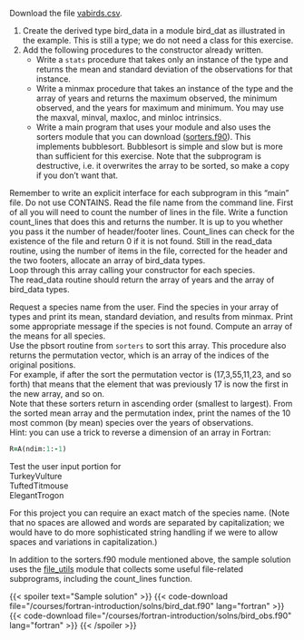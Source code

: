 Download the file [vabirds.csv](/data/vabirds.csv).
1. Create the derived type bird_data in a module bird_dat as illustrated in the example.  This is still a type; we do not need a class for this exercise. 
2. Add the following procedures to the constructor already written.
   * Write a `stats` procedure that takes only an instance of the type and returns the mean and standard deviation of the observations for that instance.
   * Write a minmax procedure that takes an instance of the type and the array of years and returns the maximum observed, the minimum observed, and the years for maximum and minimum.  You may use the maxval, minval, maxloc, and minloc intrinsics.
   * Write a main program that uses your module and also uses the sorters module that you can download ([sorters.f90](/courses/fortran-introduction/solns/sorters.f90)). This implements bubblesort.  Bubblesort is simple and slow but is more than sufficient for this exercise.  Note that the subprogram is destructive, i.e. it overwrites the array to be sorted, so make a copy if you don’t want that.

Remember to write an explicit interface for each subprogram in this “main” file.  Do not use CONTAINS. Read the file name from the command line.   First of all you will need to count the number of lines in the file.  Write a function count_lines that does this and returns the number.  It is up to you whether you pass it the number of header/footer lines.
Count_lines can check for the existence of the file and return 0 if it is not found.
Still in the read_data routine, using the number of items in the file, corrected for the header and the two footers, allocate an array of bird_data types.  
Loop through this array calling your constructor for each species.  
The read_data routine should return the array of years and the array of bird_data types.  

Request a species name from the user.  Find the species in your array of types 
and print its mean, standard deviation, and results from minmax. Print some appropriate message if the species is not found.  Compute an array of the means for all species.  
Use the pbsort routine from `sorters` to sort this array.  This procedure also returns the permutation vector, which is an array of the indices of the original positions.  
For example, if after the sort the permutation vector is (17,3,55,11,23, and so forth) that means that the element that was previously 17 is now the first in the new array, and so on.  
Note that these sorters return in ascending order (smallest to largest).  From the sorted mean array and the permutation index, print the names of the 10 most common (by mean) species over the years of observations.  
Hint: you can use a trick to reverse a dimension of an array in Fortran: 
```fortran
R=A(ndim:1:-1)
```
Test the user input portion for 
<br>
TurkeyVulture
<br>
TuftedTitmouse 
<br>
ElegantTrogon

For this project you can require an exact match of the species name.  (Note that no spaces are allowed and words are separated by capitalization; we would have to do more sophisticated string handling if we were to allow spaces and variations in capitalization.)

In addition to the sorters.f90 module mentioned above, the sample solution uses the [file_utils](/courses/fortran-introduction/solns/file_utils.f90) module that collects some useful file-related subprograms, including the count_lines function.

{{< spoiler text="Sample solution" >}}
{{< code-download file="/courses/fortran-introduction/solns/bird_dat.f90" lang="fortran" >}}
{{< code-download file="/courses/fortran-introduction/solns/bird_obs.f90" lang="fortran" >}}
{{< /spoiler >}}
